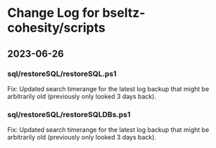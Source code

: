 # Change Log for bseltz-cohesity/scripts

## 2023-06-26

### sql/restoreSQL/restoreSQL.ps1

Fix: Updated search timerange for the latest log backup that might be arbitrarily old (previously only looked 3 days back).

### sql/restoreSQL/restoreSQLDBs.ps1

Fix: Updated search timerange for the latest log backup that might be arbitrarily old (previously only looked 3 days back).

